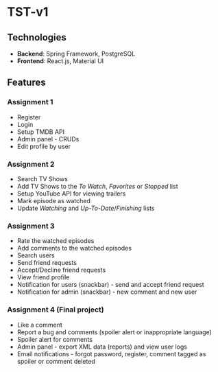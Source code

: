 # TST-v1
<h2>Technologies</h2>
<ul>
  <li><span><strong>Backend</strong>: Spring Framework, PostgreSQL</span></li>
  <li><span><strong>Frontend</strong>: React.js, Material UI</span></li>
</ul>
<h2>Features</h2>
<h3>Assignment 1</h3>
<ul>
  <li>Register</li>
  <li>Login</li>
  <li>Setup TMDB API</li>
  <li>Admin panel - CRUDs</li>
  <li>Edit profile by user</li>
</ul>
<h3>Assignment 2</h3>
<ul>
  <li>Search TV Shows</li>
  <li>Add TV Shows to the <i>To Watch</i>, <i>Favorites</i> or <i>Stopped</i> list</li>
  <li>Setup YouTube API for viewing trailers</li>
  <li>Mark episode as watched</li>
  <li>Update <i>Watching</i> and <i>Up-To-Date</i>/<i>Finishing</i> lists</li>
</ul>
<h3>Assignment 3</h3>
<ul>
  <li>Rate the watched episodes</li>
  <li>Add comments to the watched episodes</li>
  <li>Search users</li>
  <li>Send friend requests</li>
  <li>Accept/Decline friend requests</li>
  <li>View friend profile</li>
  <li>Notification for users (snackbar) - send and accept friend request</li>
  <li>Notification for admin (snackbar) - new comment and new user</li>
</ul>
<h3>Assignment 4 (Final project)</h3>
<ul>
  <li>Like a comment</li>
  <li>Report a bug and comments (spoiler alert or inappropriate language)</li>
  <li>Spoiler alert for comments</li>
  <li>Admin panel - export XML data (reports) and view user logs</li>
  <li>Email notifications - forgot password, register, comment tagged as spoiler or comment deleted</li>
</ul>




